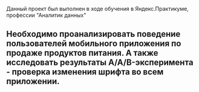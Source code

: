 Данный проект был выполнен в ходе обучения в Яндекс.Практикуме, профессии "Аналитик данных"
## Необходимо проанализировать поведение пользователей мобильного приложения по продаже продуктов питания. А также исследовать результаты A/A/B-эксперимента - проверка изменения шрифта во всем приложении.
